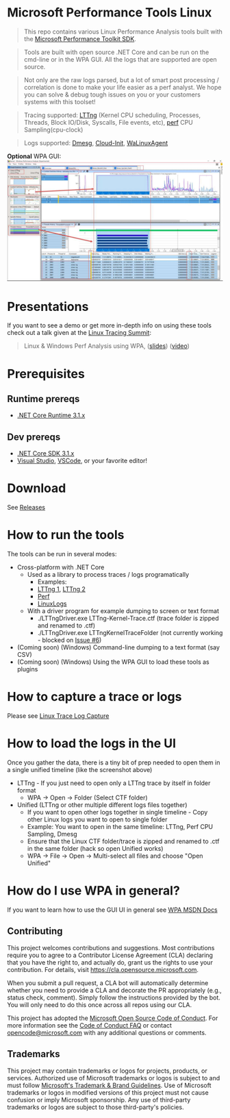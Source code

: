 # Microsoft Performance Tools Linux

> This repo contains various Linux Performance Analysis tools built with the [Microsoft Performance Toolkit SDK](https://github.com/microsoft/microsoft-performance-toolkit-sdk).

> Tools are built with open source .NET Core and can be run on the cmd-line or in the WPA GUI. All the logs that are supported are open source. 

>Not only are the raw logs parsed, but a lot of smart post processing / correlation is done to make your life easier as a perf analyst. We hope you can solve & debug tough issues on you or your customers systems with this toolset!

> Tracing supported: [LTTng](https://lttng.org) (Kernel CPU scheduling, Processes, Threads, Block IO/Disk, Syscalls, File events, etc), [perf](https://perf.wiki.kernel.org/) CPU Sampling(cpu-clock)

> Logs supported: [Dmesg](https://en.wikipedia.org/wiki/Dmesg), [Cloud-Init](https://cloud-init.io/), [WaLinuxAgent](https://github.com/Azure/WALinuxAgent)

**Optional** WPA GUI:
![WpaLinux](Images/WpaLinux.JPG)

# Presentations

If you want to see a demo or get more in-depth info on using these tools check out a talk given at the [Linux Tracing Summit](https://www.tracingsummit.org/ts/2019/):
>Linux & Windows Perf Analysis using WPA, ([slides](https://www.tracingsummit.org/ts/2019/files/Tracingsummit2019-wpa-berg-gibeau.pdf)) ([video](https://youtu.be/HUbVaIi-aaw))

# Prerequisites

## Runtime prereqs
- [.NET Core Runtime 3.1.x](https://dotnet.microsoft.com/download/dotnet-core/3.1)

## Dev prereqs
- [.NET Core SDK 3.1.x](https://dotnet.microsoft.com/download/dotnet-core/3.1)
- [Visual Studio](https://visualstudio.microsoft.com/), [VSCode](https://visualstudio.microsoft.com/), or your favorite editor!

# Download
See [Releases](https://github.com/microsoft/Microsoft-Performance-Tools-Linux/releases)

# How to run the tools
The tools can be run in several modes:

- Cross-platform with .NET Core
  - Used as a library to process traces / logs programatically
    - Examples: 
    - [LTTng 1](LTTngDriver/Program.cs), [LTTng 2](LTTngDataExtUnitTest/LTTngUnitTest.cs)
    - [Perf](PerfUnitTest/PerfUnitTest.cs)
    - [LinuxLogs](LinuxLogParsers/LinuxLogParsersUnitTest/LinuxLogParsersUnitTest.cs)
  - With a driver program for example dumping to screen or text format
    - ./LTTngDriver.exe LTTng-Kernel-Trace.ctf (trace folder is zipped and renamed to .ctf)
    - ./LTTngDriver.exe LTTngKernelTraceFolder (not currently working - blocked on [Issue #6](https://github.com/microsoft/Microsoft-Performance-Tools-Linux/issues/6))
- (Coming soon) (Windows) Command-line dumping to a text format (say CSV)
- (Coming soon) (Windows) Using the WPA GUI to load these tools as plugins

# How to capture a trace or logs
Please see [Linux Trace Log Capture](LinuxTraceLogCapture.md)

# How to load the logs in the UI
Once you gather the data, there is a tiny bit of prep needed to open them in a single unified timeline (like the screenshot above)

- LTTng - If you just need to open only a LTTng trace by itself in folder format
  - WPA -> Open -> Folder (Select CTF folder)
- Unified (LTTng or other multiple different logs files together)
  - If you want to open other logs together in single timeline - Copy other Linux logs you want to open to single folder
  - Example: You want to open in the same timeline: LTTng, Perf CPU Sampling, Dmesg
  - Ensure that the Linux CTF folder/trace is zipped and renamed to .ctf in the same folder (hack so open Unified works)
  - WPA -> File -> Open -> Multi-select all files and choose "Open Unified"

# How do I use WPA in general?
If you want to learn how to use the GUI UI in general see [WPA MSDN Docs](https://docs.microsoft.com/en-us/windows-hardware/test/wpt/windows-performance-analyzer)

## Contributing

This project welcomes contributions and suggestions.  Most contributions require you to agree to a
Contributor License Agreement (CLA) declaring that you have the right to, and actually do, grant us
the rights to use your contribution. For details, visit https://cla.opensource.microsoft.com.

When you submit a pull request, a CLA bot will automatically determine whether you need to provide
a CLA and decorate the PR appropriately (e.g., status check, comment). Simply follow the instructions
provided by the bot. You will only need to do this once across all repos using our CLA.

This project has adopted the [Microsoft Open Source Code of Conduct](https://opensource.microsoft.com/codeofconduct/).
For more information see the [Code of Conduct FAQ](https://opensource.microsoft.com/codeofconduct/faq/) or
contact [opencode@microsoft.com](mailto:opencode@microsoft.com) with any additional questions or comments.

## Trademarks

This project may contain trademarks or logos for projects, products, or services. Authorized use of Microsoft 
trademarks or logos is subject to and must follow 
[Microsoft's Trademark & Brand Guidelines](https://www.microsoft.com/en-us/legal/intellectualproperty/trademarks/usage/general).
Use of Microsoft trademarks or logos in modified versions of this project must not cause confusion or imply Microsoft sponsorship.
Any use of third-party trademarks or logos are subject to those third-party's policies.
